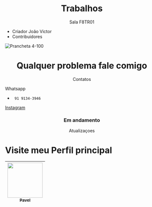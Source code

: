 <h1 align="center"> Trabalhos </h1>
<p align="center"> Sala F8TR01 </p>


* Criador João Victor
* Contribuidores


![Prancheta 4-100](https://user-images.githubusercontent.com/114868052/193465367-ff4405dd-856b-41fe-b788-cd3705346269.jpg)

<h1 align="center"> Qualquer problema fale comigo </h1>
  <p align="center">  Contatos  </p>
  
  <p> Whatsapp </p>
  
*      91 9134-3946

<a href="https://www.instagram.com/pavelsempulmao/">Instagram</a>
  
<h3 align="center"> Em andamento </h3>
<p align="center">  Atualizaçoes  </p>



# Visite meu Perfil principal

|  [<img src="https://user-images.githubusercontent.com/114868052/193460559-fc67a200-e002-4d32-8e86-2c1419dc317a.jpg" width=115><br><sub>Pavel</sub>](https://github.com/Pavelixo) |
| :---: | 
